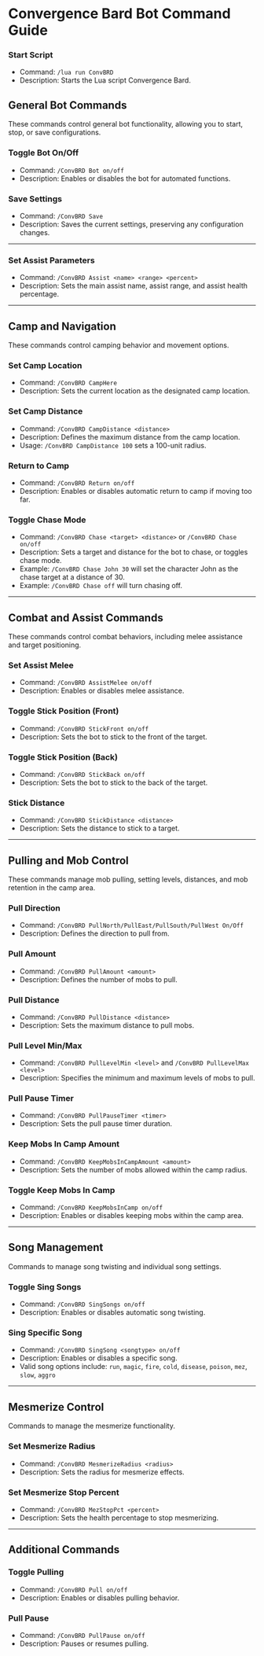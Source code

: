 # Convergence Bard Bot Command Guide

### Start Script
- Command: `/lua run ConvBRD`
- Description: Starts the Lua script Convergence Bard.

## General Bot Commands
These commands control general bot functionality, allowing you to start, stop, or save configurations.

### Toggle Bot On/Off
- Command: `/ConvBRD Bot on/off`
- Description: Enables or disables the bot for automated functions.

### Save Settings
- Command: `/ConvBRD Save`
- Description: Saves the current settings, preserving any configuration changes.

---

### Set Assist Parameters
- Command: `/ConvBRD Assist <name> <range> <percent>`
- Description: Sets the main assist name, assist range, and assist health percentage.

---

## Camp and Navigation
These commands control camping behavior and movement options.

### Set Camp Location
- Command: `/ConvBRD CampHere`
- Description: Sets the current location as the designated camp location.

### Set Camp Distance
- Command: `/ConvBRD CampDistance <distance>`
- Description: Defines the maximum distance from the camp location.
- Usage: `/ConvBRD CampDistance 100` sets a 100-unit radius.

### Return to Camp
- Command: `/ConvBRD Return on/off`
- Description: Enables or disables automatic return to camp if moving too far.

### Toggle Chase Mode
- Command: `/ConvBRD Chase <target> <distance>` or `/ConvBRD Chase on/off`
- Description: Sets a target and distance for the bot to chase, or toggles chase mode.
- Example: `/ConvBRD Chase John 30` will set the character John as the chase target at a distance of 30.
- Example: `/ConvBRD Chase off` will turn chasing off.

---

## Combat and Assist Commands
These commands control combat behaviors, including melee assistance and target positioning.

### Set Assist Melee
- Command: `/ConvBRD AssistMelee on/off`
- Description: Enables or disables melee assistance.

### Toggle Stick Position (Front)
- Command: `/ConvBRD StickFront on/off`
- Description: Sets the bot to stick to the front of the target.

### Toggle Stick Position (Back)
- Command: `/ConvBRD StickBack on/off`
- Description: Sets the bot to stick to the back of the target.

### Stick Distance
- Command: `/ConvBRD StickDistance <distance>`
- Description: Sets the distance to stick to a target.

---

## Pulling and Mob Control
These commands manage mob pulling, setting levels, distances, and mob retention in the camp area.

### Pull Direction
- Command: `/ConvBRD PullNorth/PullEast/PullSouth/PullWest On/Off`
- Description: Defines the direction to pull from.

### Pull Amount
- Command: `/ConvBRD PullAmount <amount>`
- Description: Defines the number of mobs to pull.

### Pull Distance
- Command: `/ConvBRD PullDistance <distance>`
- Description: Sets the maximum distance to pull mobs.

### Pull Level Min/Max
- Command: `/ConvBRD PullLevelMin <level>` and `/ConvBRD PullLevelMax <level>`
- Description: Specifies the minimum and maximum levels of mobs to pull.

### Pull Pause Timer
- Command: `/ConvBRD PullPauseTimer <timer>`
- Description: Sets the pull pause timer duration.

### Keep Mobs In Camp Amount
- Command: `/ConvBRD KeepMobsInCampAmount <amount>`
- Description: Sets the number of mobs allowed within the camp radius.

### Toggle Keep Mobs In Camp
- Command: `/ConvBRD KeepMobsInCamp on/off`
- Description: Enables or disables keeping mobs within the camp area.

---

## Song Management
Commands to manage song twisting and individual song settings.

### Toggle Sing Songs
- Command: `/ConvBRD SingSongs on/off`
- Description: Enables or disables automatic song twisting.

### Sing Specific Song
- Command: `/ConvBRD SingSong <songtype> on/off`
- Description: Enables or disables a specific song.
- Valid song options include: `run`, `magic`, `fire`, `cold`, `disease`, `poison`, `mez`, `slow`, `aggro`

---

## Mesmerize Control
Commands to manage the mesmerize functionality.

### Set Mesmerize Radius
- Command: `/ConvBRD MesmerizeRadius <radius>`
- Description: Sets the radius for mesmerize effects.

### Set Mesmerize Stop Percent
- Command: `/ConvBRD MezStopPct <percent>`
- Description: Sets the health percentage to stop mesmerizing.

---

## Additional Commands

### Toggle Pulling
- Command: `/ConvBRD Pull on/off`
- Description: Enables or disables pulling behavior.

### Pull Pause
- Command: `/ConvBRD PullPause on/off`
- Description: Pauses or resumes pulling.